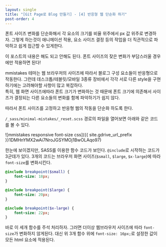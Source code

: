 ```yaml
---
layout: single
title: "[Git Page로 Blog 만들기] - [4] 반응형 웹 단순화 하기"
post-order: 4
---
```


폰트 사이즈 변화를 단순화해서 각 요소의 크기를 비율 위주에서 px 값 위주로 변경하자. 그렇게 하는것이 애니메이션 적용, 요소 사이즈 결정 등의 작업을 더 직관적으로 파악하고 쉽게 접근할 수 있게한다.

이 포스트의 내용은 해도 되고 안해도 된다. 폰트 사이즈의 잦은 변화가 부담스러울 경우에만 적용하면 된다!

mmistakes 테마는 웹 브라우저의 사이즈에 따라서 블로그 구성 요소들이 반응형으로 작동한다. 그런데 데스크톱/테블릿/모바일 3종류 장비에서 각각 서로 다른 style을 구현하기에는 고려해야할 사항이 많고 복잡하다.<br/>
특히, 웹 화면 사이즈에따라 폰트 크기가 변화하는 것 때문에 폰트 크기에 의존해서 사이즈가 결정되는 다른 요소들의 변화를 함께 파악하기가 쉽지 않다.

따라서 폰트 사이즈를 고정하고 반응형 웹의 작동을 단순화 하도록 한다.

`/_sass/minimal-mistakes/_reset.scss` 경로의 파일을 열어보면 아래와 같은 코드를 볼 수 있다.

![mmistakes responsive font-size css]({{ site.gdrive_url_prefix }}1DMHnYMX2wAi7NroJGSYMOj1BwOLAqo97)

한눈에 보이겠지만, SASS를 이용한 함수 코드가 보인다. `@include`로 시작하는 코드가 3군데가 있다. 3개의 코드는 브라우저 화면 사이즈(`$small`, `$large`, `$x-large`)에 따라 `font-size`를 변화시킨다.

```sass
@include breakpoint($small) {
    font-size: 18px;
}

@include breakpoint($large) {
    font-size: 20px;
}

@include breakpoint($x-large) {
    font-size: 22px;
}
```

바로 이 세개 함수를 주석 처리하자. 그러면 더이상 웹브라우저 사이즈에 따라 `font-size`가 변화하지 않게된다. 대신 위 3개 함수 위에 `font-size: 16px;`로 설정한 값이 모든 html 요소에 적용된다.
